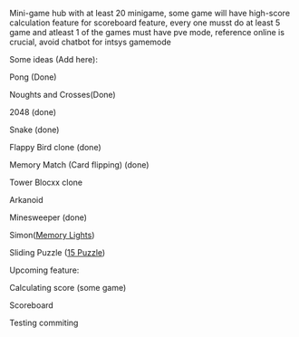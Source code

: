 Mini-game hub with at least 20 minigame, some game will have high-score calculation feature for scoreboard feature, every one musst do at least 5 game and atleast 1 of the games must have pve mode, reference online is crucial, avoid chatbot for intsys gamemode

Some ideas (Add here):

Pong (Done)

Noughts and Crosses(Done)  

2048 (done)

Snake (done) 

Flappy Bird clone (done) 

Memory Match (Card flipping) (done)

Tower Blocxx clone 

Arkanoid

Minesweeper (done)

Simon([Memory Lights](https://en.wikipedia.org/wiki/Simon_(game)))

Sliding Puzzle ([15 Puzzle](https://en.wikipedia.org/wiki/15_puzzle))


Upcoming feature:

Calculating score (some game)

Scoreboard

Testing commiting
